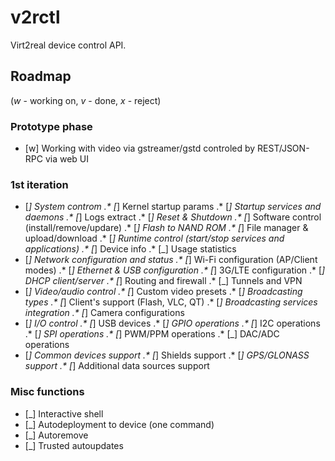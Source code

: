 v2rctl
=======

Virt2real device control API.

Roadmap
-------
(*w* - working on, *v* - done, *x* - reject)

### Prototype phase
* [w] Working with video via gstreamer/gstd controled by REST/JSON-RPC via web UI

### 1st iteration 
* [_] System controm
.* [_] Kernel startup params
.* [_] Startup services and daemons
.* [_] Logs extract
.* [_] Reset & Shutdown
.* [_] Software control (install/remove/updare)
.* [_] Flash to NAND ROM 
.* [_] File manager & upload/download
.* [_] Runtime control (start/stop services and applications) 
.* [_] Device info 
.* [_] Usage statistics 
* [_] Network configuration and status
.* [_] Wi-Fi configuration (AP/Client modes)
.* [_] Ethernet & USB configuration
.* [_] 3G/LTE configuration
.* [_] DHCP client/server
.* [_] Routing and firewall
.* [_] Tunnels and VPN
* [_] Video/audio control
.* [_] Custom video presets
.* [_] Broadcasting types
.* [_] Client's support (Flash, VLC, QT) 
.* [_] Broadcasting services integration
.* [_] Camera configurations
* [_] I/O control
.* [_] USB devices
.* [_] GPIO operations
.* [_] I2C operations
.* [_] SPI operations
.* [_] PWM/PPM operations
.* [_] DAC/ADC operations
* [_] Common devices support
.* [_] Shields support
.* [_] GPS/GLONASS support
.* [_] Additional data sources support

### Misc functions
* [_] Interactive shell
* [_] Autodeployment to device (one command) 
* [_] Autoremove
* [_] Trusted autoupdates
